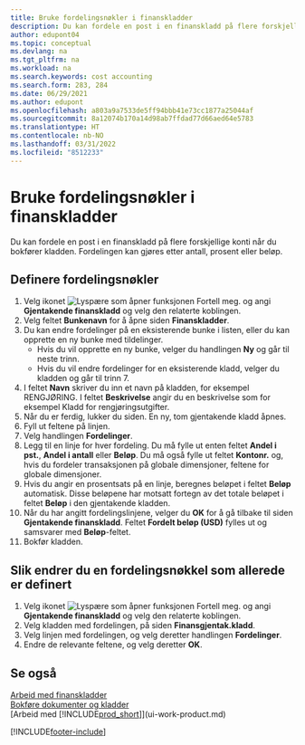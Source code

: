 ```yaml
---
title: Bruke fordelingsnøkler i finanskladder
description: Du kan fordele en post i en finanskladd på flere forskjellige konti når du bokfører kladden.
author: edupont04
ms.topic: conceptual
ms.devlang: na
ms.tgt_pltfrm: na
ms.workload: na
ms.search.keywords: cost accounting
ms.search.form: 283, 284
ms.date: 06/29/2021
ms.author: edupont
ms.openlocfilehash: a803a9a7533de5ff94bbb41e73cc1877a25044af
ms.sourcegitcommit: 8a12074b170a14d98ab7ffdad77d66aed64e5783
ms.translationtype: HT
ms.contentlocale: nb-NO
ms.lasthandoff: 03/31/2022
ms.locfileid: "8512233"
---
```

# <a name="use-allocation-keys-in-general-journals"></a>Bruke fordelingsnøkler i finanskladder
Du kan fordele en post i en finanskladd på flere forskjellige konti når du bokfører kladden. Fordelingen kan gjøres etter antall, prosent eller beløp.

## <a name="to-set-up-allocation-keys"></a>Definere fordelingsnøkler
1. Velg ikonet ![Lyspære som åpner funksjonen Fortell meg.](media/ui-search/search_small.png "Fortell hva du vil gjøre") og angi **Gjentakende finanskladd** og velg den relaterte koblingen.
2. Velg feltet **Bunkenavn** for å åpne siden **Finanskladder**.
3. Du kan endre fordelinger på en eksisterende bunke i listen, eller du kan opprette en ny bunke med tildelinger.
   * Hvis du vil opprette en ny bunke, velger du handlingen **Ny** og går til neste trinn.
   * Hvis du vil endre fordelinger for en eksisterende kladd, velger du kladden og går til trinn 7.    
4. I feltet **Navn** skriver du inn et navn på kladden, for eksempel RENGJØRING. I feltet **Beskrivelse** angir du en beskrivelse som for eksempel Kladd for rengjøringsutgifter.
5. Når du er ferdig, lukker du siden. En ny, tom gjentakende kladd åpnes.
6. Fyll ut feltene på linjen.
7. Velg handlingen **Fordelinger**.
8. Legg til en linje for hver fordeling. Du må fylle ut enten feltet **Andel i pst.**, **Andel i antall** eller **Beløp**. Du må også fylle ut feltet **Kontonr.** og, hvis du fordeler transaksjonen på globale dimensjoner, feltene for globale dimensjoner.
9. Hvis du angir en prosentsats på en linje, beregnes beløpet i feltet **Beløp** automatisk. Disse beløpene har motsatt fortegn av det totale beløpet i feltet **Beløp** i den gjentakende kladden.
10. Når du har angitt fordelingslinjene, velger du **OK** for å gå tilbake til siden **Gjentakende finanskladd**. Feltet **Fordelt beløp (USD)** fylles ut og samsvarer med **Beløp**-feltet.
11. Bokfør kladden.

## <a name="to-change-an-allocation-key-that-has-already-been-set-up"></a>Slik endrer du en fordelingsnøkkel som allerede er definert
1. Velg ikonet ![Lyspære som åpner funksjonen Fortell meg.](media/ui-search/search_small.png "Fortell hva du vil gjøre") og angi **Gjentakende finanskladd** og velg den relaterte koblingen.
2. Velg kladden med fordelingen, på siden **Finansgjentak.kladd**.
3. Velg linjen med fordelingen, og velg deretter handlingen **Fordelinger**.
4. Endre de relevante feltene, og velg deretter **OK**.

## <a name="see-also"></a>Se også
[Arbeid med finanskladder](ui-work-general-journals.md)  
[Bokføre dokumenter og kladder](ui-post-documents-journals.md)  
[Arbeid med [!INCLUDE[prod_short](includes/prod_short.md)]](ui-work-product.md)


[!INCLUDE[footer-include](includes/footer-banner.md)]